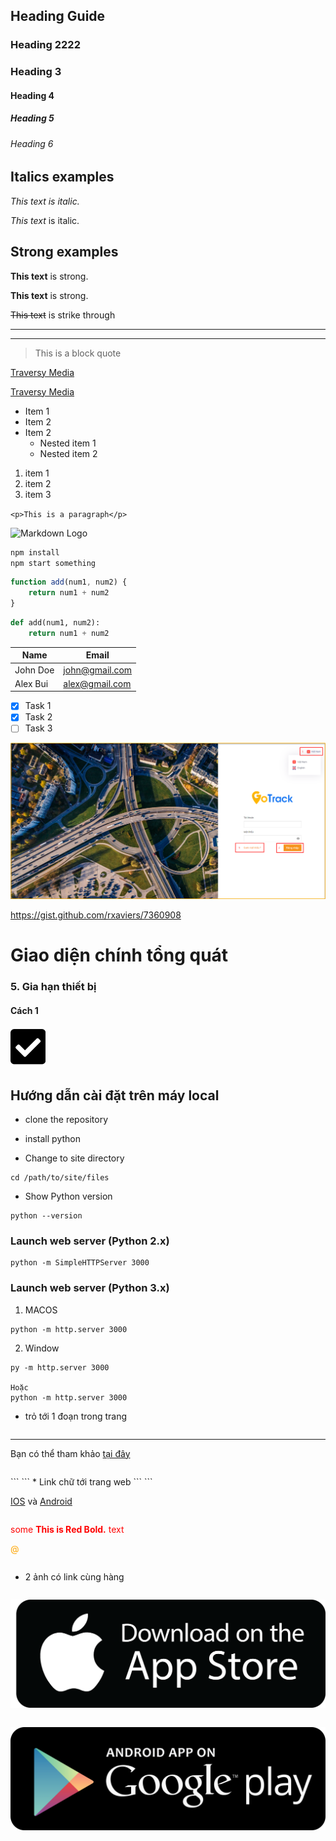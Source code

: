 ##  Heading Guide
### Heading 2222
### Heading 3
#### Heading 4
##### Heading 5
###### Heading 6


<!-- Italics -->
## Italics examples
*This text is italic.*

_This text_ is italic.

<!-- Strong -->
## Strong examples
**This text** is strong.

__This text__ is strong.

<!-- Strike through -->
~~This text~~ is strike through

<!-- Horizontal rule -->
- - -
___

<!-- Block quote -->
> This is a block quote 

<!-- Links  -->
[Traversy Media](https://traversymedia.com)

[Traversy Media](https://traversymedia.com
"Traversy Media title")

<!-- Unorder list -->
* Item 1 
* Item 2
* Item 2 
    * Nested item 1 
    * Nested item 2

<!-- Order list -->
1. item 1
1. item 2
1. item 3 

<!-- Inline code block  -->
`<p>This is a paragraph</p>`

<!-- Images  -->
![Markdown Logo](https://markdown-here.com/img/icon256.png)

<!-- Github markdown -->
```bash
npm install
npm start something
```

```javascript
function add(num1, num2) {
    return num1 + num2
}
```

```python
def add(num1, num2):
    return num1 + num2
```

<!-- Table -->
 
 | Name         | Email         |
 |--------------| --------------|
 | John Doe     | john@gmail.com|
 | Alex Bui     | alex@gmail.com|

 <!-- Task list -->
* [x] Task 1
* [x] Task 2
* [ ] Task 3
<!-- add link image -->
<span style="display:block;text-align:left">![Interface Web](/docs/assets/images/GPS-gotrack_Login.png)


<!-- ### emoji -->
https://gist.github.com/rxaviers/7360908
# Giao diện chính tổng quát
### 5. Gia hạn thiết bị
#### Cách 1

<!-- .icon-left img {
    margin-right: 10px;
    margin-bottom: -2px;
    width: 18px;
    height: 18px;
}
.icon-left1 img {
    margin-left: 200px;
    margin-right: 4px;
    margin-bottom: -2px;
    width: 150px;
    height: 50px;

}
/* get filter values: https://codepen.io/sosuke/pen/Pjoqqp */
.svg-filter-search img {
    filter: invert(48%) sepia(6%) saturate(1044%) hue-rotate(193deg) brightness(96%) contrast(85%);
} -->

<span class="icon-left svg-filter-tick">![Ok](/docs/assets/images/web-interface/icon/SVG/check-square1.svg)


## Hướng dẫn cài đặt trên máy local

- clone the repository 

- install python

- Change to site directory
```
cd /path/to/site/files
```

- Show Python version
```
python --version
```

### Launch web server (Python 2.x)
```
python -m SimpleHTTPServer 3000
```

### Launch web server (Python 3.x)
1. MACOS
``` 
python -m http.server 3000
```
2. Window
```
py -m http.server 3000

Hoặc 
python -m http.server 3000

```
- trỏ tới 1 đoạn trong trang 
```
``` 
----
Bạn có thể tham khảo [tại đây](vi/modules/web-interface/tracking/Interface-main/#cauhinh)
```
```
<div id="cauhinh">
```
```
* Link chữ tới trang web
```
```

 <a href="https://bitly.com.vn/cenayw" target="_blank">IOS</a> và <a href="https://bitly.com.vn/sg61yb" target="_blank">Android </a>
```
```
<span style="color:red">some **This is Red Bold.** text</span>

<span style="color:orange"> @</span>
```
```
* 2 ảnh có link cùng hàng
```
```
<span class="icon-left1 ">[<img src="/docs/assets/images/web-interface/app-gotrack365/images.png">](https://bitly.com.vn/cenayw)
```
```
<span class="icon-left2">[<img src="/docs/assets/images/web-interface/app-gotrack365/google-play-download-android-app.png" >](https://bitly.com.vn/sg61yb) 


 
<!-- ### Tìm đường

<span class="icon-left4">![Interface Web](/docs/assets/images/web-interface/map/find-the-way.png)

- Bước 1 : Click vào <span class="icon-left svg-filter-serch">![Ok](/docs/assets/images/web-interface/icon/SVG/directions.svg)

- Bước 2 : 
    - Cách 1 : Nhập  điểm khởi hành, điểm đến.

    - Cách 2 : Nhấp và biểu tượng <span class="icon-left svg-filter-info">![Ok](/docs/assets/images/web-interface/icon/SVG/dot-circle.svg) và <span class="icon-left svg-filter-info">![Ok](/docs/assets/images/web-interface/icon/SVG/place-marker-2.svg) để lấy vị trí.

    Click vào <span class="icon-left svg-filter-info">![Ok](/docs/assets/images/web-interface/icon/SVG/plus1.svg) **Thêm địa điểm** để thêm địa chỉ muốn đến tiếp theo.

- Bước 3 : Click vào **Tìm trên Google Maps**.

Ví dụ: Kết quả như hình dưới đây :

<span style="display:block;text-align:left">![Interface Web](/docs/assets/images/web-interface/map/find-the-way-2.png) -->
 
 
  
 















